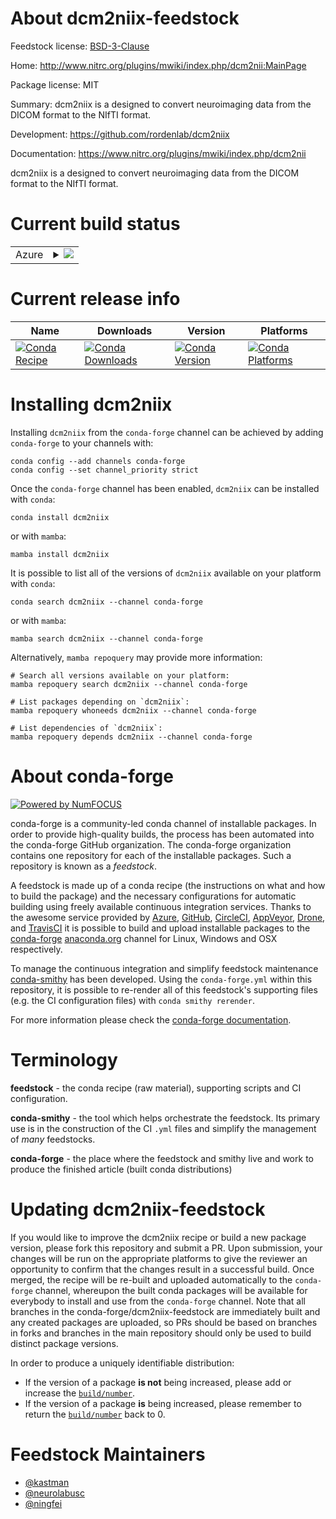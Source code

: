About dcm2niix-feedstock
========================

Feedstock license: [BSD-3-Clause](https://github.com/conda-forge/dcm2niix-feedstock/blob/main/LICENSE.txt)

Home: http://www.nitrc.org/plugins/mwiki/index.php/dcm2nii:MainPage

Package license: MIT

Summary: dcm2niix is a designed to convert neuroimaging data from the DICOM format to the NIfTI format.

Development: https://github.com/rordenlab/dcm2niix

Documentation: https://www.nitrc.org/plugins/mwiki/index.php/dcm2nii

dcm2niix is a designed to convert neuroimaging data from the DICOM format to the NIfTI format.

Current build status
====================


<table>
    
  <tr>
    <td>Azure</td>
    <td>
      <details>
        <summary>
          <a href="https://dev.azure.com/conda-forge/feedstock-builds/_build/latest?definitionId=226&branchName=main">
            <img src="https://dev.azure.com/conda-forge/feedstock-builds/_apis/build/status/dcm2niix-feedstock?branchName=main">
          </a>
        </summary>
        <table>
          <thead><tr><th>Variant</th><th>Status</th></tr></thead>
          <tbody><tr>
              <td>linux_64</td>
              <td>
                <a href="https://dev.azure.com/conda-forge/feedstock-builds/_build/latest?definitionId=226&branchName=main">
                  <img src="https://dev.azure.com/conda-forge/feedstock-builds/_apis/build/status/dcm2niix-feedstock?branchName=main&jobName=linux&configuration=linux%20linux_64_" alt="variant">
                </a>
              </td>
            </tr><tr>
              <td>linux_aarch64</td>
              <td>
                <a href="https://dev.azure.com/conda-forge/feedstock-builds/_build/latest?definitionId=226&branchName=main">
                  <img src="https://dev.azure.com/conda-forge/feedstock-builds/_apis/build/status/dcm2niix-feedstock?branchName=main&jobName=linux&configuration=linux%20linux_aarch64_" alt="variant">
                </a>
              </td>
            </tr><tr>
              <td>linux_ppc64le</td>
              <td>
                <a href="https://dev.azure.com/conda-forge/feedstock-builds/_build/latest?definitionId=226&branchName=main">
                  <img src="https://dev.azure.com/conda-forge/feedstock-builds/_apis/build/status/dcm2niix-feedstock?branchName=main&jobName=linux&configuration=linux%20linux_ppc64le_" alt="variant">
                </a>
              </td>
            </tr><tr>
              <td>osx_64</td>
              <td>
                <a href="https://dev.azure.com/conda-forge/feedstock-builds/_build/latest?definitionId=226&branchName=main">
                  <img src="https://dev.azure.com/conda-forge/feedstock-builds/_apis/build/status/dcm2niix-feedstock?branchName=main&jobName=osx&configuration=osx%20osx_64_" alt="variant">
                </a>
              </td>
            </tr><tr>
              <td>osx_arm64</td>
              <td>
                <a href="https://dev.azure.com/conda-forge/feedstock-builds/_build/latest?definitionId=226&branchName=main">
                  <img src="https://dev.azure.com/conda-forge/feedstock-builds/_apis/build/status/dcm2niix-feedstock?branchName=main&jobName=osx&configuration=osx%20osx_arm64_" alt="variant">
                </a>
              </td>
            </tr><tr>
              <td>win_64</td>
              <td>
                <a href="https://dev.azure.com/conda-forge/feedstock-builds/_build/latest?definitionId=226&branchName=main">
                  <img src="https://dev.azure.com/conda-forge/feedstock-builds/_apis/build/status/dcm2niix-feedstock?branchName=main&jobName=win&configuration=win%20win_64_" alt="variant">
                </a>
              </td>
            </tr>
          </tbody>
        </table>
      </details>
    </td>
  </tr>
</table>

Current release info
====================

| Name | Downloads | Version | Platforms |
| --- | --- | --- | --- |
| [![Conda Recipe](https://img.shields.io/badge/recipe-dcm2niix-green.svg)](https://anaconda.org/conda-forge/dcm2niix) | [![Conda Downloads](https://img.shields.io/conda/dn/conda-forge/dcm2niix.svg)](https://anaconda.org/conda-forge/dcm2niix) | [![Conda Version](https://img.shields.io/conda/vn/conda-forge/dcm2niix.svg)](https://anaconda.org/conda-forge/dcm2niix) | [![Conda Platforms](https://img.shields.io/conda/pn/conda-forge/dcm2niix.svg)](https://anaconda.org/conda-forge/dcm2niix) |

Installing dcm2niix
===================

Installing `dcm2niix` from the `conda-forge` channel can be achieved by adding `conda-forge` to your channels with:

```
conda config --add channels conda-forge
conda config --set channel_priority strict
```

Once the `conda-forge` channel has been enabled, `dcm2niix` can be installed with `conda`:

```
conda install dcm2niix
```

or with `mamba`:

```
mamba install dcm2niix
```

It is possible to list all of the versions of `dcm2niix` available on your platform with `conda`:

```
conda search dcm2niix --channel conda-forge
```

or with `mamba`:

```
mamba search dcm2niix --channel conda-forge
```

Alternatively, `mamba repoquery` may provide more information:

```
# Search all versions available on your platform:
mamba repoquery search dcm2niix --channel conda-forge

# List packages depending on `dcm2niix`:
mamba repoquery whoneeds dcm2niix --channel conda-forge

# List dependencies of `dcm2niix`:
mamba repoquery depends dcm2niix --channel conda-forge
```


About conda-forge
=================

[![Powered by
NumFOCUS](https://img.shields.io/badge/powered%20by-NumFOCUS-orange.svg?style=flat&colorA=E1523D&colorB=007D8A)](https://numfocus.org)

conda-forge is a community-led conda channel of installable packages.
In order to provide high-quality builds, the process has been automated into the
conda-forge GitHub organization. The conda-forge organization contains one repository
for each of the installable packages. Such a repository is known as a *feedstock*.

A feedstock is made up of a conda recipe (the instructions on what and how to build
the package) and the necessary configurations for automatic building using freely
available continuous integration services. Thanks to the awesome service provided by
[Azure](https://azure.microsoft.com/en-us/services/devops/), [GitHub](https://github.com/),
[CircleCI](https://circleci.com/), [AppVeyor](https://www.appveyor.com/),
[Drone](https://cloud.drone.io/welcome), and [TravisCI](https://travis-ci.com/)
it is possible to build and upload installable packages to the
[conda-forge](https://anaconda.org/conda-forge) [anaconda.org](https://anaconda.org/)
channel for Linux, Windows and OSX respectively.

To manage the continuous integration and simplify feedstock maintenance
[conda-smithy](https://github.com/conda-forge/conda-smithy) has been developed.
Using the ``conda-forge.yml`` within this repository, it is possible to re-render all of
this feedstock's supporting files (e.g. the CI configuration files) with ``conda smithy rerender``.

For more information please check the [conda-forge documentation](https://conda-forge.org/docs/).

Terminology
===========

**feedstock** - the conda recipe (raw material), supporting scripts and CI configuration.

**conda-smithy** - the tool which helps orchestrate the feedstock.
                   Its primary use is in the construction of the CI ``.yml`` files
                   and simplify the management of *many* feedstocks.

**conda-forge** - the place where the feedstock and smithy live and work to
                  produce the finished article (built conda distributions)


Updating dcm2niix-feedstock
===========================

If you would like to improve the dcm2niix recipe or build a new
package version, please fork this repository and submit a PR. Upon submission,
your changes will be run on the appropriate platforms to give the reviewer an
opportunity to confirm that the changes result in a successful build. Once
merged, the recipe will be re-built and uploaded automatically to the
`conda-forge` channel, whereupon the built conda packages will be available for
everybody to install and use from the `conda-forge` channel.
Note that all branches in the conda-forge/dcm2niix-feedstock are
immediately built and any created packages are uploaded, so PRs should be based
on branches in forks and branches in the main repository should only be used to
build distinct package versions.

In order to produce a uniquely identifiable distribution:
 * If the version of a package **is not** being increased, please add or increase
   the [``build/number``](https://docs.conda.io/projects/conda-build/en/latest/resources/define-metadata.html#build-number-and-string).
 * If the version of a package **is** being increased, please remember to return
   the [``build/number``](https://docs.conda.io/projects/conda-build/en/latest/resources/define-metadata.html#build-number-and-string)
   back to 0.

Feedstock Maintainers
=====================

* [@kastman](https://github.com/kastman/)
* [@neurolabusc](https://github.com/neurolabusc/)
* [@ningfei](https://github.com/ningfei/)

